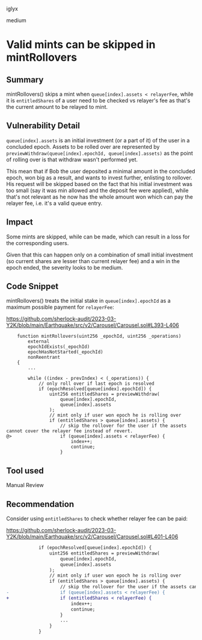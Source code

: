 iglyx

medium

# Valid mints can be skipped in mintRollovers

## Summary

mintRollovers() skips a mint when `queue[index].assets < relayerFee`, while it is `entitledShares` of a user need to be checked vs relayer's fee as that's the current amount to be relayed to mint.

## Vulnerability Detail

`queue[index].assets` is an initial investment (or a part of it) of the user in a concluded epoch. Assets to be rolled over are represented by `previewWithdraw(queue[index].epochId, queue[index].assets)` as the point of rolling over is that withdraw wasn't performed yet.

This mean that if Bob the user deposited a minimal amount in the concluded epoch, won big as a result, and wants to invest further, enlisting to rollover. His request will be skipped based on the fact that his initial investment was too small (say it was min allowed and the deposit fee were applied), while that's not relevant as he now has the whole amount won which can pay the relayer fee, i.e. it's a valid queue entry.

## Impact

Some mints are skipped, while can be made, which can result in a loss for the corresponding users.

Given that this can happen only on a combination of small initial investment (so current shares are lesser than current relayer fee) and a win in the epoch ended, the severity looks to be medium.

## Code Snippet

mintRollovers() treats the initial stake in `queue[index].epochId` as a maximum possible payment for `relayerFee`:

https://github.com/sherlock-audit/2023-03-Y2K/blob/main/Earthquake/src/v2/Carousel/Carousel.sol#L393-L406

```solidity
    function mintRollovers(uint256 _epochId, uint256 _operations)
        external
        epochIdExists(_epochId)
        epochHasNotStarted(_epochId)
        nonReentrant
    {
        ...

        while ((index - prevIndex) < (_operations)) {
            // only roll over if last epoch is resolved
            if (epochResolved[queue[index].epochId]) {
                uint256 entitledShares = previewWithdraw(
                    queue[index].epochId,
                    queue[index].assets
                );
                // mint only if user won epoch he is rolling over
                if (entitledShares > queue[index].assets) {
                    // skip the rollover for the user if the assets cannot cover the relayer fee instead of revert.
@>                  if (queue[index].assets < relayerFee) {
                        index++;
                        continue;
                    }
```

## Tool used

Manual Review

## Recommendation

Consider using `entitledShares` to check whether relayer fee can be paid:

https://github.com/sherlock-audit/2023-03-Y2K/blob/main/Earthquake/src/v2/Carousel/Carousel.sol#L401-L406

```diff
            if (epochResolved[queue[index].epochId]) {
                uint256 entitledShares = previewWithdraw(
                    queue[index].epochId,
                    queue[index].assets
                );
                // mint only if user won epoch he is rolling over
                if (entitledShares > queue[index].assets) {
                    // skip the rollover for the user if the assets cannot cover the relayer fee instead of revert.
-                   if (queue[index].assets < relayerFee) {
+                   if (entitledShares < relayerFee) {
                        index++;
                        continue;
                    }
                    ...
                }
            }
```